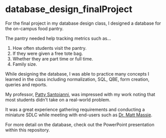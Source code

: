 # database_design_finalProject
For the final project in my database design class, I designed a database for the on-campus food pantry. 

The pantry needed help tracking metrics such as… 

<ol><li>How often students visit the pantry.</li>
  <li>If they were given a free tote bag.</li>
  <li>Whether they are part time or full time.</li>
  <li>Family size.</li></ol>

While designing the database, I was able to practice many concepts I learned in the class including normalization, SQL, QBE, form creation, queries and reports. 

My professor, <a href="https://www.linkedin.com/in/patty-santoianni-249877279/" target="_blank">Patty Santoianni</a>, was impressed with my work noting that most students didn't take on a real-world problem.

It was a great experience gathering requirements and conducting a miniature SDLC while meeting with end-users such as <a href="https://www.linkedin.com/in/matt-massie-ph-d/" target="_blank">Dr. Matt Massie</a>.

For more detail on the database, check out the PowerPoint presentation within this repository. 


